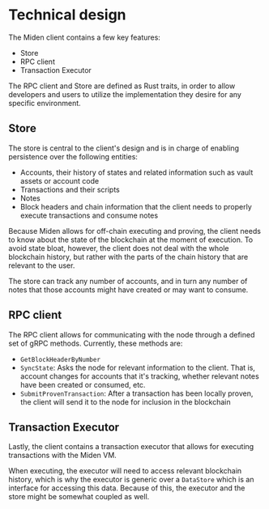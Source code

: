 # Technical design

The Miden client contains a few key features:

- Store
- RPC client
- Transaction Executor

The RPC client and Store are defined as Rust traits, in order to allow developers and users to utilize the implementation they desire for any specific environment.

## Store

The store is central to the client's design and is in charge of enabling persistence over the following entities:

- Accounts, their history of states and related information such as vault assets or account code
- Transactions and their scripts
- Notes
- Block headers and chain information that the client needs to properly execute transactions and consume notes
 
Because Miden allows for off-chain executing and proving, the client needs to know about the state of the blockchain at the moment of execution. To avoid state bloat, however, the client does not deal with the whole blockchain history, but rather with the parts of the chain history that are relevant to the user. 

The store can track any number of accounts, and in turn any number of notes that those accounts might have created or may want to consume. 

## RPC client

The RPC client allows for communicating with the node through a defined set of gRPC methods. Currently, these methods are:

- `GetBlockHeaderByNumber`
- `SyncState`: Asks the node for relevant information to the client. That is, account changes for accounts that it's tracking, whether relevant notes have been created or consumed, etc.
- `SubmitProvenTransaction`: After a transaction has been locally proven, the client will send it to the node for inclusion in the blockchain

## Transaction Executor

Lastly, the client contains a transaction executor that allows for executing transactions with the Miden VM. 

When executing, the executor will need to access relevant blockchain history, which is why the executor is generic over a `DataStore` which is an interface for accessing this data. Because of this, the executor and the store might be somewhat coupled as well.
